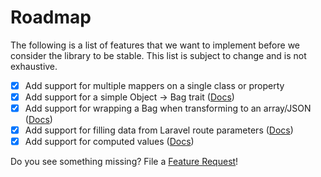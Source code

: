 # Roadmap

The following is a list of features that we want to implement before we consider the library to be stable. This list is subject to change and is not exhaustive.

- [x] Add support for multiple mappers on a single class or property
- [x] Add support for a simple Object -> Bag trait ([Docs](object-to-bag))
- [x] Add support for wrapping a Bag when transforming to an array/JSON ([Docs](wrapping))
- [x] Add support for filling data from Laravel route parameters ([Docs](laravel-route-parameter-binding))
- [x] Add support for computed values ([Docs](computed-properties))

Do you see something missing? File a [Feature Request](https://github.com/dshafik/bag/issues/new?assignees=&labels=enhancement&projects=&template=feature_request.md&title=)!
